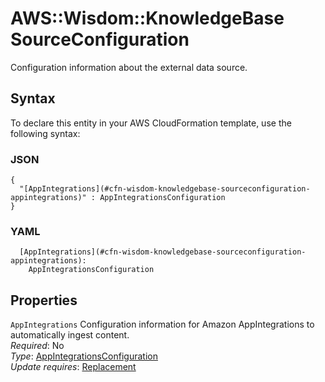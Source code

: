 # AWS::Wisdom::KnowledgeBase SourceConfiguration<a name="aws-properties-wisdom-knowledgebase-sourceconfiguration"></a>

Configuration information about the external data source\.

## Syntax<a name="aws-properties-wisdom-knowledgebase-sourceconfiguration-syntax"></a>

To declare this entity in your AWS CloudFormation template, use the following syntax:

### JSON<a name="aws-properties-wisdom-knowledgebase-sourceconfiguration-syntax.json"></a>

```
{
  "[AppIntegrations](#cfn-wisdom-knowledgebase-sourceconfiguration-appintegrations)" : AppIntegrationsConfiguration
}
```

### YAML<a name="aws-properties-wisdom-knowledgebase-sourceconfiguration-syntax.yaml"></a>

```
  [AppIntegrations](#cfn-wisdom-knowledgebase-sourceconfiguration-appintegrations): 
    AppIntegrationsConfiguration
```

## Properties<a name="aws-properties-wisdom-knowledgebase-sourceconfiguration-properties"></a>

`AppIntegrations`  <a name="cfn-wisdom-knowledgebase-sourceconfiguration-appintegrations"></a>
Configuration information for Amazon AppIntegrations to automatically ingest content\.  
*Required*: No  
*Type*: [AppIntegrationsConfiguration](aws-properties-wisdom-knowledgebase-appintegrationsconfiguration.md)  
*Update requires*: [Replacement](https://docs.aws.amazon.com/AWSCloudFormation/latest/UserGuide/using-cfn-updating-stacks-update-behaviors.html#update-replacement)